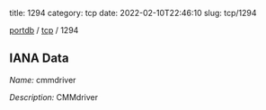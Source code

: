 title: 1294
category: tcp
date: 2022-02-10T22:46:10
slug: tcp/1294

[portdb](/) / [tcp](/category/tcp.html) / 1294


## IANA Data

_Name:_ cmmdriver

_Description:_ CMMdriver

